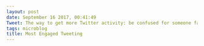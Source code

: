 ```yaml
---
layout: post
date: September 16 2017, 00:41:49
Tweet: The way to get more Twitter activity: be confused for someone famous or tweet about a David Hewson book. ;-)
tags: microblog
title: Most Engaged Tweeting
---
```




